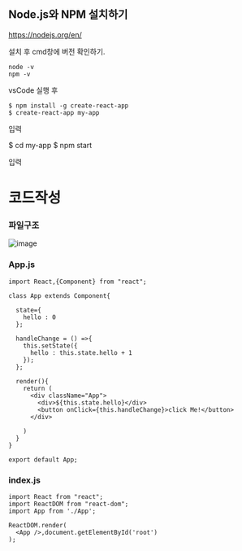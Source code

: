 ## Node.js와 NPM 설치하기 
https://nodejs.org/en/

설치 후 cmd창에 버전 확인하기.
```
node -v
npm -v
```
vsCode 실행 후

```
$ npm install -g create-react-app
$ create-react-app my-app
```

입력

$ cd my-app
$ npm start

입력

# 코드작성

### 파일구조

![image](https://user-images.githubusercontent.com/64408793/176829271-55369f1e-01a6-43dc-b72d-d78d46bd237b.png)

### App.js 
```
import React,{Component} from "react";

class App extends Component{

  state={
    hello : 0
  };

  handleChange = () =>{
    this.setState({
      hello : this.state.hello + 1
    });
  };

  render(){
    return (
      <div className="App">
        <div>${this.state.hello}</div>
        <button onClick={this.handleChange}>click Me!</button>
      </div>
      
    )
  }
}

export default App;
```

### index.js 
```
import React from "react";
import ReactDOM from "react-dom";
import App from './App';

ReactDOM.render(
  <App />,document.getElementById('root')
);
```
